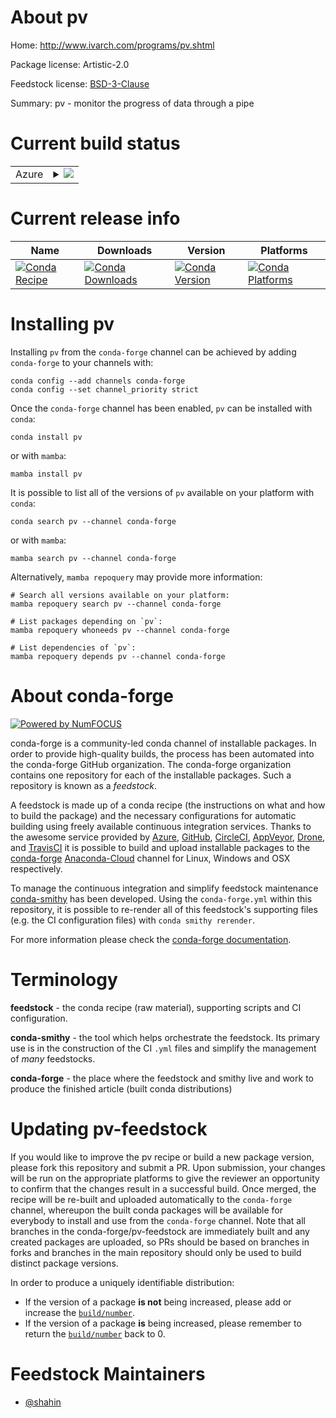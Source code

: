 About pv
========

Home: http://www.ivarch.com/programs/pv.shtml

Package license: Artistic-2.0

Feedstock license: [BSD-3-Clause](https://github.com/conda-forge/pv-feedstock/blob/main/LICENSE.txt)

Summary: pv - monitor the progress of data through a pipe

Current build status
====================


<table>
    
  <tr>
    <td>Azure</td>
    <td>
      <details>
        <summary>
          <a href="https://dev.azure.com/conda-forge/feedstock-builds/_build/latest?definitionId=833&branchName=main">
            <img src="https://dev.azure.com/conda-forge/feedstock-builds/_apis/build/status/pv-feedstock?branchName=main">
          </a>
        </summary>
        <table>
          <thead><tr><th>Variant</th><th>Status</th></tr></thead>
          <tbody><tr>
              <td>linux_64</td>
              <td>
                <a href="https://dev.azure.com/conda-forge/feedstock-builds/_build/latest?definitionId=833&branchName=main">
                  <img src="https://dev.azure.com/conda-forge/feedstock-builds/_apis/build/status/pv-feedstock?branchName=main&jobName=linux&configuration=linux_64_" alt="variant">
                </a>
              </td>
            </tr><tr>
              <td>osx_64</td>
              <td>
                <a href="https://dev.azure.com/conda-forge/feedstock-builds/_build/latest?definitionId=833&branchName=main">
                  <img src="https://dev.azure.com/conda-forge/feedstock-builds/_apis/build/status/pv-feedstock?branchName=main&jobName=osx&configuration=osx_64_" alt="variant">
                </a>
              </td>
            </tr>
          </tbody>
        </table>
      </details>
    </td>
  </tr>
</table>

Current release info
====================

| Name | Downloads | Version | Platforms |
| --- | --- | --- | --- |
| [![Conda Recipe](https://img.shields.io/badge/recipe-pv-green.svg)](https://anaconda.org/conda-forge/pv) | [![Conda Downloads](https://img.shields.io/conda/dn/conda-forge/pv.svg)](https://anaconda.org/conda-forge/pv) | [![Conda Version](https://img.shields.io/conda/vn/conda-forge/pv.svg)](https://anaconda.org/conda-forge/pv) | [![Conda Platforms](https://img.shields.io/conda/pn/conda-forge/pv.svg)](https://anaconda.org/conda-forge/pv) |

Installing pv
=============

Installing `pv` from the `conda-forge` channel can be achieved by adding `conda-forge` to your channels with:

```
conda config --add channels conda-forge
conda config --set channel_priority strict
```

Once the `conda-forge` channel has been enabled, `pv` can be installed with `conda`:

```
conda install pv
```

or with `mamba`:

```
mamba install pv
```

It is possible to list all of the versions of `pv` available on your platform with `conda`:

```
conda search pv --channel conda-forge
```

or with `mamba`:

```
mamba search pv --channel conda-forge
```

Alternatively, `mamba repoquery` may provide more information:

```
# Search all versions available on your platform:
mamba repoquery search pv --channel conda-forge

# List packages depending on `pv`:
mamba repoquery whoneeds pv --channel conda-forge

# List dependencies of `pv`:
mamba repoquery depends pv --channel conda-forge
```


About conda-forge
=================

[![Powered by
NumFOCUS](https://img.shields.io/badge/powered%20by-NumFOCUS-orange.svg?style=flat&colorA=E1523D&colorB=007D8A)](https://numfocus.org)

conda-forge is a community-led conda channel of installable packages.
In order to provide high-quality builds, the process has been automated into the
conda-forge GitHub organization. The conda-forge organization contains one repository
for each of the installable packages. Such a repository is known as a *feedstock*.

A feedstock is made up of a conda recipe (the instructions on what and how to build
the package) and the necessary configurations for automatic building using freely
available continuous integration services. Thanks to the awesome service provided by
[Azure](https://azure.microsoft.com/en-us/services/devops/), [GitHub](https://github.com/),
[CircleCI](https://circleci.com/), [AppVeyor](https://www.appveyor.com/),
[Drone](https://cloud.drone.io/welcome), and [TravisCI](https://travis-ci.com/)
it is possible to build and upload installable packages to the
[conda-forge](https://anaconda.org/conda-forge) [Anaconda-Cloud](https://anaconda.org/)
channel for Linux, Windows and OSX respectively.

To manage the continuous integration and simplify feedstock maintenance
[conda-smithy](https://github.com/conda-forge/conda-smithy) has been developed.
Using the ``conda-forge.yml`` within this repository, it is possible to re-render all of
this feedstock's supporting files (e.g. the CI configuration files) with ``conda smithy rerender``.

For more information please check the [conda-forge documentation](https://conda-forge.org/docs/).

Terminology
===========

**feedstock** - the conda recipe (raw material), supporting scripts and CI configuration.

**conda-smithy** - the tool which helps orchestrate the feedstock.
                   Its primary use is in the construction of the CI ``.yml`` files
                   and simplify the management of *many* feedstocks.

**conda-forge** - the place where the feedstock and smithy live and work to
                  produce the finished article (built conda distributions)


Updating pv-feedstock
=====================

If you would like to improve the pv recipe or build a new
package version, please fork this repository and submit a PR. Upon submission,
your changes will be run on the appropriate platforms to give the reviewer an
opportunity to confirm that the changes result in a successful build. Once
merged, the recipe will be re-built and uploaded automatically to the
`conda-forge` channel, whereupon the built conda packages will be available for
everybody to install and use from the `conda-forge` channel.
Note that all branches in the conda-forge/pv-feedstock are
immediately built and any created packages are uploaded, so PRs should be based
on branches in forks and branches in the main repository should only be used to
build distinct package versions.

In order to produce a uniquely identifiable distribution:
 * If the version of a package **is not** being increased, please add or increase
   the [``build/number``](https://docs.conda.io/projects/conda-build/en/latest/resources/define-metadata.html#build-number-and-string).
 * If the version of a package **is** being increased, please remember to return
   the [``build/number``](https://docs.conda.io/projects/conda-build/en/latest/resources/define-metadata.html#build-number-and-string)
   back to 0.

Feedstock Maintainers
=====================

* [@shahin](https://github.com/shahin/)

